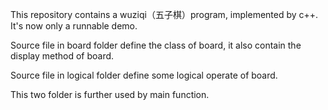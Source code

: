 This repository contains a wuziqi（五子棋）program, implemented by c++. It's now only a runnable demo.

Source file in board folder define the class of board, it also contain the display method of board.

Source file in logical folder define some logical operate of board.

This two folder is further used by main function.

